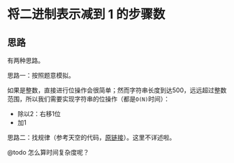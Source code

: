 # 将二进制表示减到 1 的步骤数

## 思路

有两种思路。

思路一：按照题意模拟。

如果是整数，直接进行位操作会很简单；然而字符串长度到达500，远远超过整数范围，所以我们需要实现字符串的位操作（都是`O(N)`时间）：

- 除以2：右移1位
- 加1

思路二：找规律（参考天空的代码，[原链接](https://mp.weixin.qq.com/s/Mvw2pFnp12jCRF1HxPMl4Q)）。这里不详述啦。

@todo 怎么算时间复杂度呢？
